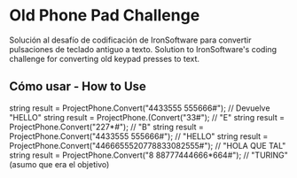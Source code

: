# Old Phone Pad Challenge
Solución al desafío de codificación de IronSoftware para convertir pulsaciones de teclado antiguo a texto.
Solution to IronSoftware's coding challenge for converting old keypad presses to text.
## Cómo usar - How to Use
string result = ProjectPhone.Convert("4433555 555666#");  // Devuelve "HELLO"
string result = ProjectPhone.(Convert("33#");          // "E"
string result = ProjectPhone.Convert("227*#");       // "B"
string result = ProjectPhone.Convert("4433555 555666#"); // "HELLO"
string result = ProjectPhone.Convert("4466655520778833082555#"); // "HOLA QUE TAL"
string result = ProjectPhone.Convert("8 88777444666*664#"); // "TURING" (asumo que era el objetivo)
